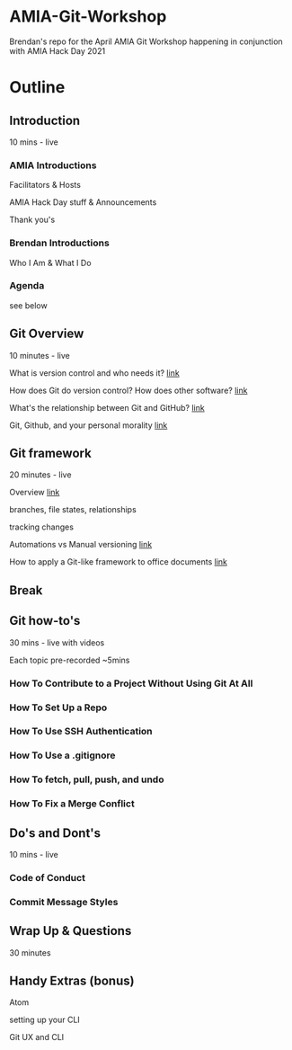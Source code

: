 # AMIA-Git-Workshop
Brendan's repo for the April AMIA Git Workshop happening in conjunction with AMIA Hack Day 2021

# Outline

## Introduction

10 mins - live

### AMIA Introductions

Facilitators & Hosts

AMIA Hack Day stuff & Announcements

Thank you's

### Brendan Introductions

Who I Am & What I Do

### Agenda

see below


## Git Overview

10 minutes - live

What is version control and who needs it?
[link](https://github.com/brnco/AMIA-Git-Workshop/blob/7c89e0d04e7c0862bd74f0bfb3dfe1ea20433f46/SegmentScripts/2-GitOverview#L8)

How does Git do version control? How does other software?
[link](https://github.com/brnco/AMIA-Git-Workshop/blob/7c89e0d04e7c0862bd74f0bfb3dfe1ea20433f46/SegmentScripts/2-GitOverview#L52)

What's the relationship between Git and GitHub?
[link](https://github.com/brnco/AMIA-Git-Workshop/blob/7c89e0d04e7c0862bd74f0bfb3dfe1ea20433f46/SegmentScripts/2-GitOverview#L80)

Git, Github, and your personal morality
[link](https://github.com/brnco/AMIA-Git-Workshop/blob/7c89e0d04e7c0862bd74f0bfb3dfe1ea20433f46/SegmentScripts/2-GitOverview#L110)


## Git framework

20 minutes - live

Overview
[link](https://github.com/brnco/AMIA-Git-Workshop/blob/55a266ff4dd80c3f1ef4e2feb106a851591aee4f/SegmentScripts/3-GitFramework.txt#L10)

branches, file states, relationships

tracking changes

Automations vs Manual versioning
[link](https://github.com/brnco/AMIA-Git-Workshop/blob/55a266ff4dd80c3f1ef4e2feb106a851591aee4f/SegmentScripts/3-GitFramework.txt#L149)

How to apply a Git-like framework to office documents
[link](https://github.com/brnco/AMIA-Git-Workshop/blob/55a266ff4dd80c3f1ef4e2feb106a851591aee4f/SegmentScripts/3-GitFramework.txt#L164)


## Break


## Git how-to's

30 mins - live with videos

Each topic pre-recorded ~5mins

### How To Contribute to a Project Without Using Git At All

### How To Set Up a Repo

### How To Use SSH Authentication

### How To Use a .gitignore

### How To fetch, pull, push, and undo

### How To Fix a Merge Conflict


## Do's and Dont's

10 mins - live

### Code of Conduct

### Commit Message Styles

## Wrap Up & Questions

30 minutes

## Handy Extras (bonus)

Atom

setting up your CLI

Git UX and CLI
